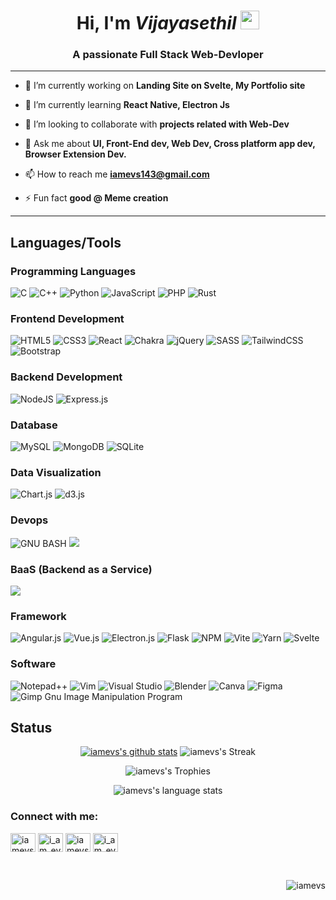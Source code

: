
<div align="center">
  
#  Hi, I'm _Vijayasethil_ <img src="https://media.giphy.com/media/hvRJCLFzcasrR4ia7z/giphy.gif" width="30px">
  
</div>

<h3 align="center">A passionate Full Stack Web-Devloper</h3>

<hr>

- 🔭 I’m currently working on **Landing Site on Svelte, My Portfolio site**

- 🌱 I’m currently learning **React Native, Electron Js**

- 👯 I’m looking to collaborate with **projects related with Web-Dev**

- 💬 Ask me about **UI, Front-End dev, Web Dev, Cross platform app dev, Browser Extension Dev.**

- 📫 How to reach me **iamevs143@gmail.com**

- ⚡ Fun fact **good @ Meme creation**

<hr>

## Languages/Tools

<div>
  
   ### Programming Languages
    
  ![C](https://img.shields.io/badge/c-%2300599C.svg?style=for-the-badge&logo=c&logoColor=white) ![C++](https://img.shields.io/badge/c++-%2300599C.svg?style=for-the-badge&logo=c%2B%2B&logoColor=white)  ![Python](https://img.shields.io/badge/python-3670A0?style=for-the-badge&logo=python&logoColor=ffdd54)   ![JavaScript](https://img.shields.io/badge/javascript-%23323330.svg?style=for-the-badge&logo=javascript&logoColor=%23F7DF1E) ![PHP](https://img.shields.io/badge/php-%23777BB4.svg?style=for-the-badge&logo=php&logoColor=white) ![Rust](https://img.shields.io/badge/rust-%23000000.svg?style=for-the-badge&logo=rust&logoColor=white) 
  
   ### Frontend Development
  
  ![HTML5](https://img.shields.io/badge/html5-%23E34F26.svg?style=for-the-badge&logo=html5&logoColor=white)  	![CSS3](https://img.shields.io/badge/css3-%231572B6.svg?style=for-the-badge&logo=css3&logoColor=white)  ![React](https://img.shields.io/badge/react-%2320232a.svg?style=for-the-badge&logo=react&logoColor=%2361DAFB)    	![Chakra](https://img.shields.io/badge/chakra-%234ED1C5.svg?style=for-the-badge&logo=chakraui&logoColor=white)  ![jQuery](https://img.shields.io/badge/jquery-%230769AD.svg?style=for-the-badge&logo=jquery&logoColor=white)   ![SASS](https://img.shields.io/badge/SASS-hotpink.svg?style=for-the-badge&logo=SASS&logoColor=white)    ![TailwindCSS](https://img.shields.io/badge/tailwindcss-%2338B2AC.svg?style=for-the-badge&logo=tailwind-css&logoColor=white)    ![Bootstrap](https://img.shields.io/badge/bootstrap-%23563D7C.svg?style=for-the-badge&logo=bootstrap&logoColor=white)
  
  ### Backend Development
  
  ![NodeJS](https://img.shields.io/badge/node.js-6DA55F?style=for-the-badge&logo=node.js&logoColor=white)  	![Express.js](https://img.shields.io/badge/express.js-%23404d59.svg?style=for-the-badge&logo=express&logoColor=%2361DAFB)  
  
  
  ### Database
  
  ![MySQL](https://img.shields.io/badge/mysql-%2300f.svg?style=for-the-badge&logo=mysql&logoColor=white)  ![MongoDB](https://img.shields.io/badge/MongoDB-%234ea94b.svg?style=for-the-badge&logo=mongodb&logoColor=white)  ![SQLite](https://img.shields.io/badge/sqlite-%2307405e.svg?style=for-the-badge&logo=sqlite&logoColor=white)  
  
  ### Data Visualization
  
  ![Chart.js](https://img.shields.io/badge/chart.js-F5788D.svg?style=for-the-badge&logo=chart.js&logoColor=white)  ![d3.js](https://img.shields.io/badge/d3.js-F9A03C?style=for-the-badge&logo=d3.js&logoColor=white)
  
  ### Devops
  
  ![GNU BASH](https://img.shields.io/badge/GNU%20Bash-4EAA25?style=for-the-badge&logo=GNU%20Bash&logoColor=white) ![](https://img.shields.io/badge/GIT-E44C30?style=for-the-badge&logo=git&logoColor=white)
  
  
  ### BaaS (Backend as a Service)
  
  ![](https://img.shields.io/badge/firebase-ffca28?style=for-the-badge&logo=firebase&logoColor=black)
  
  ### Framework
  
  ![Angular.js](https://img.shields.io/badge/angular.js-%23E23237.svg?style=for-the-badge&logo=angularjs&logoColor=white)  ![Vue.js](https://img.shields.io/badge/vuejs-%2335495e.svg?style=for-the-badge&logo=vuedotjs&logoColor=%234FC08D)  ![Electron.js](https://img.shields.io/badge/Electron-191970?style=for-the-badge&logo=Electron&logoColor=white)  ![Flask](https://img.shields.io/badge/flask-%23000.svg?style=for-the-badge&logo=flask&logoColor=white)  ![NPM](https://img.shields.io/badge/NPM-%23000000.svg?style=for-the-badge&logo=npm&logoColor=white)  ![Vite](https://img.shields.io/badge/vite-%23646CFF.svg?style=for-the-badge&logo=vite&logoColor=white)  ![Yarn](https://img.shields.io/badge/yarn-%232C8EBB.svg?style=for-the-badge&logo=yarn&logoColor=white)  ![Svelte](https://img.shields.io/badge/svelte-%23f1413d.svg?style=for-the-badge&logo=svelte&logoColor=white)
  
  
  ### Software
  
  ![Notepad++](https://img.shields.io/badge/Notepad++-90E59A.svg?style=for-the-badge&logo=notepad%2b%2b&logoColor=black)  ![Vim](https://img.shields.io/badge/VIM-%2311AB00.svg?style=for-the-badge&logo=vim&logoColor=white)  ![Visual Studio](https://img.shields.io/badge/Visual%20Studio-5C2D91.svg?style=for-the-badge&logo=visual-studio&logoColor=white)  ![Blender](https://img.shields.io/badge/blender-%23F5792A.svg?style=for-the-badge&logo=blender&logoColor=white)  ![Canva](https://img.shields.io/badge/Canva-%2300C4CC.svg?style=for-the-badge&logo=Canva&logoColor=white)  ![Figma](https://img.shields.io/badge/figma-%23F24E1E.svg?style=for-the-badge&logo=figma&logoColor=white)  ![Gimp Gnu Image Manipulation Program](https://img.shields.io/badge/Gimp-657D8B?style=for-the-badge&logo=gimp&logoColor=FFFFFF)  
  
</div>


## Status

<div align="center">
  
  [![iamevs's github stats](https://github-readme-stats.vercel.app/api?username=iamevs&show_icons=true&theme=github_dark)](https://github.com/iamevs?tab=repositories)
  ![iamevs's Streak](http://github-readme-streak-stats.herokuapp.com?user=iamevs&theme=github-dark&date_format=j%20M%5B%20Y%5D&border=FFFFFF&ring=4C8EDA&stroke=FFFFFF&dates=1D64D0)
  
  ![iamevs's Trophies](https://github-profile-trophy.vercel.app/?username=iamevs&rank=-B&column=-1&no-frame=true&margin-w=10)
  
  ![iamevs's language stats](https://github-readme-stats.vercel.app/api/top-langs/?username=iamevs&theme=github_dark)
    
</div>




<h3 align="left">Connect with me:</h3>
<p align="left">
<a href="https://codepen.io/iamevs" target="blank"><img align="center" src="https://raw.githubusercontent.com/rahuldkjain/github-profile-readme-generator/master/src/images/icons/Social/codepen.svg" alt="iamevs" height="30" width="40" /></a>
<a href="https://twitter.com/i_am_evs_" target="blank"><img align="center" src="https://raw.githubusercontent.com/rahuldkjain/github-profile-readme-generator/master/src/images/icons/Social/twitter.svg" alt="i_am_evs_" height="30" width="40" /></a>
<a href="https://linkedin.com/in/iamevs" target="blank"><img align="center" src="https://raw.githubusercontent.com/rahuldkjain/github-profile-readme-generator/master/src/images/icons/Social/linked-in-alt.svg" alt="iamevs" height="30" width="40" /></a>
<a href="https://instagram.com/i_am_evs" target="blank"><img align="center" src="https://raw.githubusercontent.com/rahuldkjain/github-profile-readme-generator/master/src/images/icons/Social/instagram.svg" alt="i_am_evs" height="30" width="40" /></a>
</p>


<br><p align="right"> <img src="https://komarev.com/ghpvc/?username=iamevs&label=Profile%20views&color=0e75b6&style=flat" alt="iamevs" /> </p>
